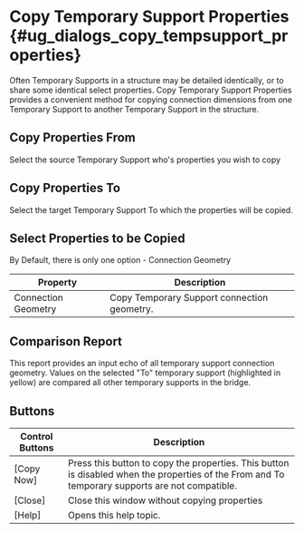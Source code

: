 Copy Temporary Support Properties {#ug_dialogs_copy_tempsupport_properties}
==============================================
Often Temporary Supports in a structure may be detailed identically, or to share some identical select properties. Copy Temporary Support Properties provides a convenient method for copying connection dimensions from one Temporary Support to another Temporary Support in the structure.

Copy Properties From
--------------------
Select the source Temporary Support who's properties you wish to copy

Copy Properties To
--------------------
Select the target Temporary Support To which the properties will be copied. 

Select Properties to be Copied
-------------------------------
By Default, there is only one option - Connection Geometry

Property | Description
---------|---------------
Connection Geometry | Copy Temporary Support connection geometry.

Comparison Report
-----------------
This report provides an input echo of all temporary support connection geometry. Values on the selected "To" temporary support (highlighted in yellow) are compared all other temporary supports in the bridge.

Buttons
--------

Control Buttons | Description
----------------| -----------
[Copy Now] | Press this button to copy the properties. This button is disabled when the properties of the From and To temporary supports are not compatible.
[Close] | Close this window without copying properties
[Help] | Opens this help topic.


